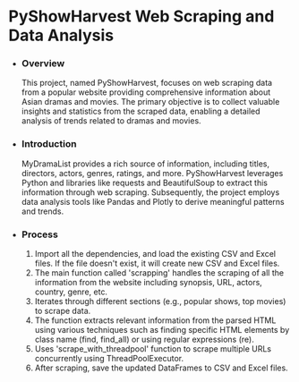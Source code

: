 # PyShowHarvest Web Scraping and Data Analysis

- ### Overview
  This project, named PyShowHarvest, focuses on web scraping data from a popular website providing comprehensive information about Asian dramas and movies. The primary objective is to collect valuable insights and statistics from the scraped data, enabling a detailed analysis of trends related to dramas and movies.

- ### Introduction
  MyDramaList provides a rich source of information, including titles, directors, actors, genres, ratings, and more. PyShowHarvest leverages Python and libraries like requests and BeautifulSoup to extract this information through web scraping. Subsequently, the project employs data analysis tools like Pandas and Plotly to derive meaningful patterns and trends.

- ### Process
  1. Import all the dependencies, and load the existing CSV and Excel files. If the file doesn't exist, it will create new CSV and Excel files.
  2. The main function called 'scrapping' handles the scraping of all the information from the website including synopsis, URL, actors, country, genre, etc.
  3. Iterates through different sections (e.g., popular shows, top movies) to scrape data.
  4. The function extracts relevant information from the parsed HTML using various techniques such as finding specific HTML elements by class name (find, find_all) or using regular expressions (re).
  5. Uses 'scrape_with_threadpool' function to scrape multiple URLs concurrently using ThreadPoolExecutor.
  6. After scraping, save the updated DataFrames to CSV and Excel files.
     

